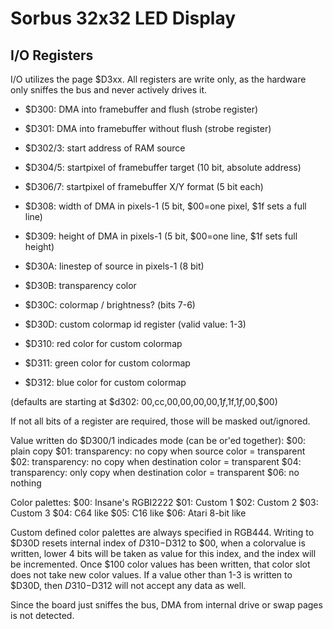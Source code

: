 
Sorbus 32x32 LED Display
========================


I/O Registers
-------------

I/O utilizes the page $D3xx. All registers are write only, as the hardware
only sniffes the bus and never actively drives it.

- $D300: DMA into framebuffer and flush (strobe register)
- $D301: DMA into framebuffer without flush (strobe register)
- $D302/3: start address of RAM source
- $D304/5: startpixel of framebuffer target (10 bit, absolute address)
- $D306/7: startpixel of framebuffer X/Y format (5 bit each)
- $D308: width of DMA in pixels-1 (5 bit, $00=one pixel, $1f sets a full line)
- $D309: height of DMA in pixels-1 (5 bit, $00=one line, $1f sets full height)
- $D30A: linestep of source in pixels-1 (8 bit)
- $D30B: transparency color
- $D30C: colormap / brightness? (bits 7-6)
- $D30D: custom colormap id register (valid value: 1-3)

- $D310: red color for custom colormap
- $D311: green color for custom colormap
- $D312: blue color for custom colormap

(defaults are starting at $d302: $00,$cc,$00,$00,$00,$00,$1f,$1f,$1f,$00,$00)

If not all bits of a register are required, those will be masked out/ignored.

Value written do $D300/1 indicades mode (can be or'ed together):
$00: plain copy
$01: transparency: no copy when source color = transparent
$02: transparency: no copy when destination color = transparent
$04: transparency: only copy when destination color = transparent
$06: no nothing

Color palettes:
$00: Insane's RGBI2222
$01: Custom 1
$02: Custom 2
$03: Custom 3
$04: C64 like
$05: C16 like
$06: Atari 8-bit like

Custom defined color palettes are always specified in RGB444. Writing to $D30D
resets internal index of $D310-$D312 to $00, when a colorvalue is written,
lower 4 bits will be taken as value for this index, and the index will be
incremented. Once $100 color values has been written, that color slot does not
take new color values. If a value other than 1-3 is written to $D30D, then
$D310-$D312 will not accept any data as well.

Since the board just sniffes the bus, DMA from internal drive or swap pages is
not detected.
